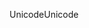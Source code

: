 <span data-ttu-id="fd34e-101">Unicode</span><span class="sxs-lookup"><span data-stu-id="fd34e-101">Unicode</span></span>